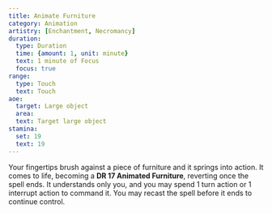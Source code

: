 ```yaml
---
title: Animate Furniture
category: Animation
artistry: [Enchantment, Necromancy]
duration:
  type: Duration
  time: {amount: 1, unit: minute}
  text: 1 minute of Focus
  focus: true
range:
  type: Touch
  text: Touch
aoe:
  target: Large object
  area: 
  text: Target large object
stamina:
  set: 19
  text: 19
---
```

Your fingertips brush against a piece of furniture and it springs into action. It comes to life, becoming a **DR 17 Animated Furniture**, reverting once the spell ends. It understands only you, and you may spend 1 turn action or 1 interrupt action to command it. You may recast the spell before it ends to continue control.
